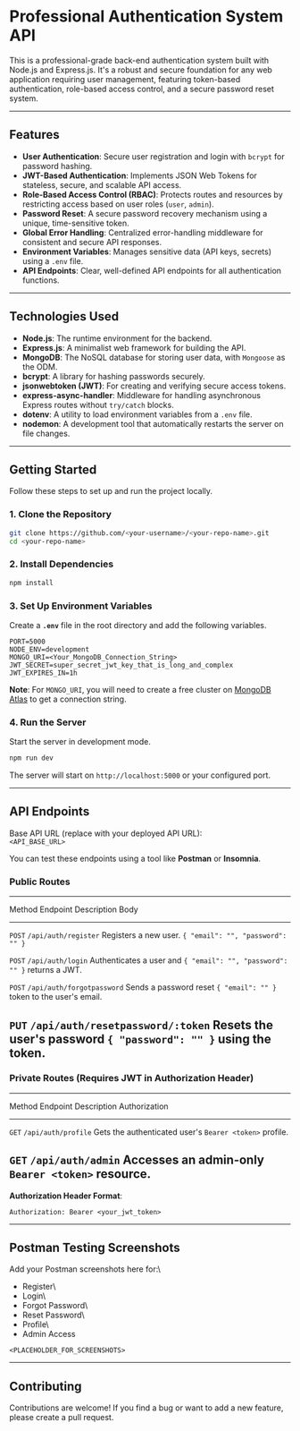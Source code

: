 # Professional Authentication System API

This is a professional-grade back-end authentication system built with
Node.js and Express.js. It's a robust and secure foundation for any web
application requiring user management, featuring token-based
authentication, role-based access control, and a secure password reset
system.

------------------------------------------------------------------------

## Features

-   **User Authentication**: Secure user registration and login with
    `bcrypt` for password hashing.
-   **JWT-Based Authentication**: Implements JSON Web Tokens for
    stateless, secure, and scalable API access.
-   **Role-Based Access Control (RBAC)**: Protects routes and resources
    by restricting access based on user roles (`user`, `admin`).
-   **Password Reset**: A secure password recovery mechanism using a
    unique, time-sensitive token.
-   **Global Error Handling**: Centralized error-handling middleware for
    consistent and secure API responses.
-   **Environment Variables**: Manages sensitive data (API keys,
    secrets) using a `.env` file.
-   **API Endpoints**: Clear, well-defined API endpoints for all
    authentication functions.

------------------------------------------------------------------------

## Technologies Used

-   **Node.js**: The runtime environment for the backend.
-   **Express.js**: A minimalist web framework for building the API.
-   **MongoDB**: The NoSQL database for storing user data, with
    `Mongoose` as the ODM.
-   **bcrypt**: A library for hashing passwords securely.
-   **jsonwebtoken (JWT)**: For creating and verifying secure access
    tokens.
-   **express-async-handler**: Middleware for handling asynchronous
    Express routes without `try/catch` blocks.
-   **dotenv**: A utility to load environment variables from a `.env`
    file.
-   **nodemon**: A development tool that automatically restarts the
    server on file changes.

------------------------------------------------------------------------

## Getting Started

Follow these steps to set up and run the project locally.

### 1. Clone the Repository

``` bash
git clone https://github.com/<your-username>/<your-repo-name>.git
cd <your-repo-name>
```

### 2. Install Dependencies

``` bash
npm install
```

### 3. Set Up Environment Variables

Create a **`.env`** file in the root directory and add the following
variables.

    PORT=5000
    NODE_ENV=development
    MONGO_URI=<Your_MongoDB_Connection_String>
    JWT_SECRET=super_secret_jwt_key_that_is_long_and_complex
    JWT_EXPIRES_IN=1h

**Note**: For `MONGO_URI`, you will need to create a free cluster on
[MongoDB Atlas](https://www.mongodb.com/cloud/atlas/register) to get a
connection string.

### 4. Run the Server

Start the server in development mode.

``` bash
npm run dev
```

The server will start on `http://localhost:5000` or your configured
port.

------------------------------------------------------------------------

## API Endpoints

Base API URL (replace with your deployed API URL):\
`<API_BASE_URL>`

You can test these endpoints using a tool like **Postman** or
**Insomnia**.

### Public Routes

  -----------------------------------------------------------------------------------------------------------
  Method   Endpoint                           Description                 Body
  -------- ---------------------------------- --------------------------- -----------------------------------
  `POST`   `/api/auth/register`               Registers a new user.       `{ "email": "", "password": "" }`

  `POST`   `/api/auth/login`                  Authenticates a user and    `{ "email": "", "password": "" }`
                                              returns a JWT.              

  `POST`   `/api/auth/forgotpassword`         Sends a password reset      `{ "email": "" }`
                                              token to the user's email.  

  `PUT`    `/api/auth/resetpassword/:token`   Resets the user's password  `{ "password": "" }`
                                              using the token.            
  -----------------------------------------------------------------------------------------------------------

### Private Routes (Requires JWT in Authorization Header)

  ----------------------------------------------------------------------------------
  Method   Endpoint                Description                    Authorization
  -------- ----------------------- ------------------------------ ------------------
  `GET`    `/api/auth/profile`     Gets the authenticated user's  `Bearer <token>`
                                   profile.                       

  `GET`    `/api/auth/admin`       Accesses an admin-only         `Bearer <token>`
                                   resource.                      
  ----------------------------------------------------------------------------------

**Authorization Header Format**:

    Authorization: Bearer <your_jwt_token>

------------------------------------------------------------------------

## Postman Testing Screenshots

Add your Postman screenshots here for:\
- Register\
- Login\
- Forgot Password\
- Reset Password\
- Profile\
- Admin Access

`<PLACEHOLDER_FOR_SCREENSHOTS>`

------------------------------------------------------------------------

## Contributing

Contributions are welcome! If you find a bug or want to add a new
feature, please create a pull request.
